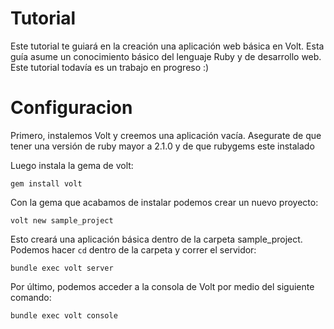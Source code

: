 # Tutorial

Este tutorial te guiará en la creación una aplicación web básica en Volt. Esta guía asume un conocimiento básico del lenguaje Ruby y de desarrollo web. Este tutorial todavía es un trabajo en progreso :)

# Configuracion

Primero, instalemos Volt y creemos una aplicación vacía. Asegurate de que tener una versión de ruby mayor a 2.1.0 y de que rubygems este instalado

Luego instala la gema de volt:

    gem install volt

Con la gema que acabamos de instalar podemos crear un nuevo proyecto:

    volt new sample_project

Esto creará una aplicación básica dentro de la carpeta sample_project. Podemos hacer ```cd``` dentro de la carpeta y correr el servidor:

    bundle exec volt server

Por último, podemos acceder a la consola de Volt por medio del siguiente comando:

    bundle exec volt console
